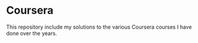 # Coursera
This repository include my solutions to the various Coursera courses I have done over the years.
